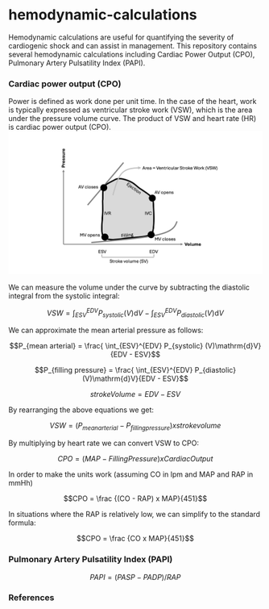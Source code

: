 # hemodynamic-calculations
Hemodynamic calculations are useful for quantifying the severity of cardiogenic shock and can assist in management.
This repository contains several hemodynamic calculations including Cardiac Power Output (CPO), Pulmonary Artery Pulsatility Index (PAPI).

### Cardiac power output (CPO)
Power is defined as work done per unit time. In the case of the heart, work is typically expressed as ventricular stroke work (VSW), which is the area under the pressure volume curve. The product of VSW and heart rate (HR) is cardiac power output (CPO).
![](https://github.com/nickmmark/hemodynamic-calculations/blob/main/cardiac_stroke_work_figure.png)

We can measure the volume under the curve by subtracting the diastolic integral from the systolic integral:
```math
VSW = \int_{ESV}^{EDV} P_{systolic} (V)\mathrm{d}V - \int_{ESV}^{EDV} P_{diastolic} (V)\mathrm{d}V
```
We can approximate the mean arterial pressure as follows:
```math
P_{mean arterial} = \frac{ \int_{ESV}^{EDV} P_{systolic} (V)\mathrm{d}V}{EDV - ESV}
```
```math
P_{filling pressure} = \frac{ \int_{ESV}^{EDV} P_{diastolic} (V)\mathrm{d}V}{EDV - ESV}
```

```math
stroke Volume = EDV - ESV
```
By rearranging the above equations we get:
```math
VSW = (P_{mean arterial} - P_{filling pressure}) x stroke volume
```

By multiplying by heart rate we can convert VSW to CPO:
```math
CPO = (MAP - {Filling Pressure}) x {Cardiac Output}
```

In order to make the units work (assuming CO in lpm and MAP and RAP in mmHh)
```math
CPO = \frac {(CO - RAP) x MAP}{451}
```

In situations where the RAP is relatively low, we can simplify to the standard formula:
```math
CPO = \frac {CO x MAP}{451}
```

### Pulmonary Artery Pulsatility Index (PAPI)

```math
PAPI = (PASP - PADP) / RAP
```


### References

